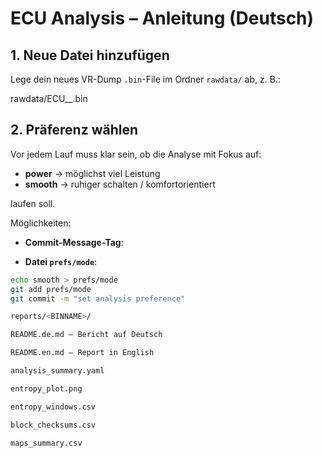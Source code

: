 # ECU Analysis – Anleitung (Deutsch)

## 1. Neue Datei hinzufügen
Lege dein neues VR-Dump `.bin`-File im Ordner `rawdata/` ab, z. B.:

rawdata/ECU_<modell>_<jahr><name>.bin

## 2. Präferenz wählen
Vor jedem Lauf muss klar sein, ob die Analyse mit Fokus auf:
- **power** → möglichst viel Leistung
- **smooth** → ruhiger schalten / komfortorientiert

laufen soll.

Möglichkeiten:

- **Commit-Message-Tag**:

- **Datei `prefs/mode`**:
```bash
echo smooth > prefs/mode
git add prefs/mode
git commit -m "set analysis preference"

reports/<BINNAME>/

README.de.md – Bericht auf Deutsch

README.en.md – Report in English

analysis_summary.yaml

entropy_plot.png

entropy_windows.csv

block_checksums.csv

maps_summary.csv
